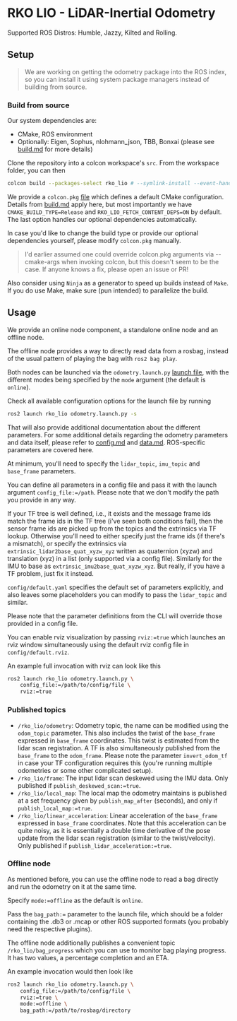 # RKO LIO - LiDAR-Inertial Odometry

Supported ROS Distros: Humble, Jazzy, Kilted and Rolling.

## Setup

> We are working on getting the odometry package into the ROS index, so you can install it using system package managers instead of building from source.

### Build from source

Our system dependencies are:
- CMake, ROS environment
- Optionally: Eigen, Sophus, nlohmann_json, TBB, Bonxai (please see [build.md](../docs/build.md) for more details)

Clone the repository into a colcon workspace's `src`. From the workspace folder, you can then

```bash
colcon build --packages-select rko_lio # --symlink-install --event-handlers console_direct+
```

We provide a `colcon.pkg` [file](colcon.pkg) which defines a default CMake configuration.
Details from [build.md](../docs/build.md) apply here, but most importantly we have `CMAKE_BUILD_TYPE=Release` and `RKO_LIO_FETCH_CONTENT_DEPS=ON` by default.
The last option handles our optional dependencies automatically.

In case you'd like to change the build type or provide our optional dependencies yourself, please modify `colcon.pkg` manually. 

> I'd earlier assumed one could override colcon.pkg arguments via --cmake-args when invoking colcon, but this doesn't seem to be the case. If anyone knows a fix, please open an issue or PR!

Also consider using `Ninja` as a generator to speed up builds instead of `Make`.
If you do use Make, make sure (pun intended) to parallelize the build.

## Usage

We provide an online node component, a standalone online node and an offline node.

The offline node provides a way to directly read data from a rosbag, instead of the usual pattern of playing the bag with `ros2 bag play`.

Both nodes can be launched via the `odometry.launch.py` [launch file](launch/odometry.launch.py), with the different modes being specified by the `mode` argument (the default is `online`).

Check all available configuration options for the launch file by running

```bash
ros2 launch rko_lio odometry.launch.py -s
```

That will also provide additional documentation about the different parameters.
For some additional details regarding the odometry parameters and data itself, please refer to [config.md](../docs/config.md) and [data.md](../docs/data.md).
ROS-specific parameters are covered here.

At minimum, you'll need to specify the `lidar_topic`, `imu_topic` and `base_frame` parameters.

You can define all parameters in a config file and pass it with the launch argument `config_file:=/path`.
Please note that we don't modify the path you provide in any way.

If your TF tree is well defined, i.e., it exists and the message frame ids match the frame ids in the TF tree (i've seen both conditions fail), then the sensor frame ids are picked up from the topics and the extrinsics via TF lookup.
Otherwise you'll need to either specify just the frame ids (if there's a mismatch), or specify the extrinsics via `extrinsic_lidar2base_quat_xyzw_xyz` written as quaternion (xyzw) and translation (xyz) in a list (only supported via a config file).
Similarly for the IMU to base as `extrinsic_imu2base_quat_xyzw_xyz`.
But really, if you have a TF problem, just fix it instead.

`config/default.yaml` specifies the default set of parameters explicitly, and also leaves some placeholders you can modify to pass the `lidar_topic` and similar.

Please note that the parameter definitions from the CLI will override those provided in a config file.

You can enable rviz visualization by passing `rviz:=true` which launches an rviz window simultaneously using the default rviz config file in `config/default.rviz`.

An example full invocation with rviz can look like this

```bash
ros2 launch rko_lio odometry.launch.py \
    config_file:=/path/to/config/file \
    rviz:=true
```

### Published topics

- `/rko_lio/odometry`: Odometry topic, the name can be modified using the `odom_topic` parameter. This also includes the twist of the `base_frame` expressed in `base_frame` coordinates. This twist is estimated from the lidar scan registration. A TF is also simultaneously published from the `base_frame` to the `odom_frame`. Please note the parameter `invert_odom_tf` in case your TF configuration requires this (you're running multiple odometries or some other complicated setup).
- `/rko_lio/frame`: The input lidar scan deskewed using the IMU data. Only published if `publish_deskewed_scan:=true`.
- `/rko_lio/local_map`: The local map the odometry maintains is published at a set frequency given by `publish_map_after` (seconds), and only if `publish_local_map:=true`.
- `/rko_lio/linear_acceleration`: Linear acceleration of the `base_frame` expressed in `base_frame` coordinates. Note that this acceleration can be quite noisy, as it is essentially a double time derivative of the pose update from the lidar scan registration (similar to the twist/velocity). Only published if `publish_lidar_acceleration:=true`.

### Offline node

As mentioned before, you can use the offline node to read a bag directly and run the odometry on it at the same time.

Specify `mode:=offline` as the default is `online`.

Pass the `bag_path:=` parameter to the launch file, which should be a folder containing the .db3 or .mcap or other ROS supported formats (you probably need the respective plugins).

The offline node additionally publishes a convenient topic `/rko_lio/bag_progress` which you can use to monitor bag playing progress.
It has two values, a percentage completion and an ETA.

An example invocation would then look like

```bash
ros2 launch rko_lio odometry.launch.py \
    config_file:=/path/to/config/file \
    rviz:=true \
    mode:=offline \
    bag_path:=/path/to/rosbag/directory
```
